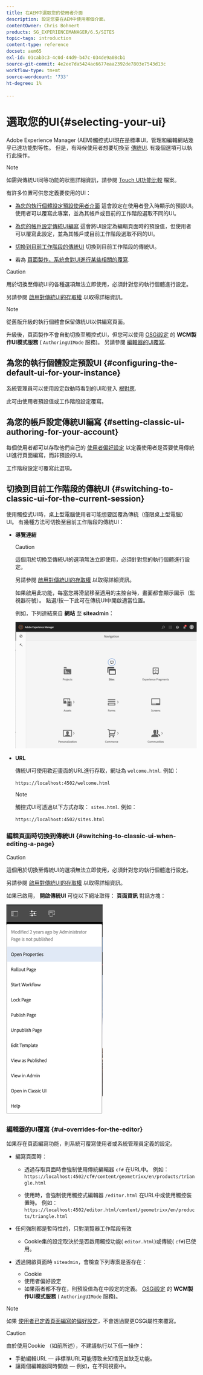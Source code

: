 ```yaml
---
title: 在AEM中選取您的使用者介面
description: 設定您要在AEM中使用哪個介面。
contentOwner: Chris Bohnert
products: SG_EXPERIENCEMANAGER/6.5/SITES
topic-tags: introduction
content-type: reference
docset: aem65
exl-id: 01cab3c3-4c0d-44d9-b47c-034de9a08cb1
source-git-commit: 4e2ee7da5424ac6677eaa2392de7803e7543d13c
workflow-type: tm+mt
source-wordcount: '733'
ht-degree: 1%

---
```


# 選取您的UI{#selecting-your-ui}

Adobe Experience Manager (AEM)觸控式UI現在是標準UI，管理和編輯網站幾乎已達功能對等性。 但是，有時候使用者想要切換至 [傳統UI](/help/sites-classic-ui-authoring/classicui.md). 有幾個選項可以執行此操作。

>[!NOTE]
>
>如需與傳統UI同等功能的狀態詳細資訊，請參閱 [Touch UI功能比較](/help/release-notes/touch-ui-features-status.md) 檔案。

有許多位置可供您定義要使用的UI：

* [為您的執行個體設定預設使用者介面](#configuring-the-default-ui-for-your-instance)
這會設定在使用者登入時顯示的預設UI。 使用者可以覆寫此專案，並為其帳戶或目前的工作階段選取不同的UI。

* [為您的帳戶設定傳統UI編寫](/help/sites-authoring/select-ui.md#setting-classic-ui-authoring-for-your-account)
這會將UI設定為編輯頁面時的預設值，但使用者可以覆寫此設定，並為其帳戶或目前工作階段選取不同的UI。

* [切換到目前工作階段的傳統UI](#switching-to-classic-ui-for-the-current-session)
切換到目前工作階段的傳統UI。

* 若為 [頁面製作，系統會對UI進行某些相關的覆寫](#ui-overrides-for-the-editor).

>[!CAUTION]
>
>用於切換至傳統UI的各種選項無法立即使用，必須針對您的執行個體進行設定。
>
>另請參閱 [啟用對傳統UI的存取權](/help/sites-administering/enable-classic-ui.md) 以取得詳細資訊。

>[!NOTE]
>
>從舊版升級的執行個體會保留傳統UI以供編寫頁面。
>
>升級後，頁面製作不會自動切換至觸控式UI，但您可以使用 [OSGi設定](/help/sites-deploying/configuring-osgi.md) 的 **WCM製作UI模式服務** ( `AuthoringUIMode` 服務)。 另請參閱 [編輯器的UI覆寫](#ui-overrides-for-the-editor).

## 為您的執行個體設定預設UI {#configuring-the-default-ui-for-your-instance}

系統管理員可以使用設定啟動時看到的UI和登入 [根對應](/help/sites-deploying/osgi-configuration-settings.md#daycqrootmapping).

此可由使用者預設值或工作階段設定覆寫。

## 為您的帳戶設定傳統UI編寫 {#setting-classic-ui-authoring-for-your-account}

每個使用者都可以存取他們自己的 [使用者偏好設定](/help/sites-authoring/user-properties.md#userpreferences) 以定義使用者是否要使用傳統UI進行頁面編寫，而非預設的UI。

工作階段設定可覆寫此選項。

## 切換到目前工作階段的傳統UI {#switching-to-classic-ui-for-the-current-session}

使用觸控式UI時，桌上型電腦使用者可能想要回覆為傳統（僅限桌上型電腦） UI。 有幾種方法可切換至目前工作階段的傳統UI：

* **導覽連結**

  >[!CAUTION]
  >
  >這個用於切換至傳統UI的選項無法立即使用，必須針對您的執行個體進行設定。
  >
  >
  >另請參閱 [啟用對傳統UI的存取權](/help/sites-administering/enable-classic-ui.md) 以取得詳細資訊。

  如果啟用此功能，每當您將滑鼠移至適用的主控台時，畫面都會顯示圖示（監視器符號）。 點選/按一下此可在傳統UI中開啟適當位置。

  例如，下列連結來自 **網站** 至 **siteadmin**：

  ![syui-01](assets/syui-01.png)

* **URL**

  傳統UI可使用歡迎畫面的URL進行存取，網址為 `welcome.html`. 例如：

  `https://localhost:4502/welcome.html`

  >[!NOTE]
  >
  >觸控式UI可透過以下方式存取： `sites.html`. 例如：
  >
  >
  >`https://localhost:4502/sites.html`

### 編輯頁面時切換到傳統UI {#switching-to-classic-ui-when-editing-a-page}

>[!CAUTION]
>
>這個用於切換至傳統UI的選項無法立即使用，必須針對您的執行個體進行設定。
>
>另請參閱 [啟用對傳統UI的存取權](/help/sites-administering/enable-classic-ui.md) 以取得詳細資訊。

如果已啟用， **開啟傳統UI** 可從以下網址取得： **頁面資訊** 對話方塊：

![syui-02](assets/syui-02.png)

### 編輯器的UI覆寫 {#ui-overrides-for-the-editor}

如果存在頁面編寫功能，則系統可覆寫使用者或系統管理員定義的設定。

* 編寫頁面時：

   * 透過存取頁面時會強制使用傳統編輯器 `cf#` 在URL中。 例如：
     `https://localhost:4502/cf#/content/geometrixx/en/products/triangle.html`

   * 使用時，會強制使用觸控式編輯器 `/editor.html` 在URL中或使用觸控裝置時。 例如：
     `https://localhost:4502/editor.html/content/geometrixx/en/products/triangle.html`

* 任何強制都是暫時性的，只對瀏覽器工作階段有效

   * Cookie集的設定取決於是否啟用觸控功能( `editor.html`)或傳統( `cf#`)已使用。

* 透過開啟頁面時 `siteadmin`，會檢查下列專案是否存在：

   * Cookie
   * 使用者偏好設定
   * 如果兩者都不存在，則預設值為在中設定的定義。 [OSGi設定](/help/sites-deploying/configuring-osgi.md) 的 **WCM製作UI模式服務** ( `AuthoringUIMode` 服務)。

>[!NOTE]
>
>如果 [使用者已定義頁面編寫的偏好設定](#settingthedefaultauthoringuiforyouraccount)，不會透過變更OSGi屬性來覆寫。

>[!CAUTION]
>
>由於使用Cookie （如前所述），不建議執行以下任一操作：
>
>* 手動編輯URL — 非標準URL可能導致未知情況並缺乏功能。
>* 讓兩個編輯器同時開啟 — 例如，在不同視窗中。
